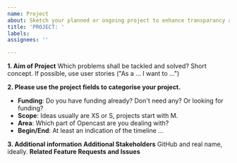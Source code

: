 ```yaml
---
name: Project
about: Sketch your planned or ongoing project to enhance transparancy and allow others to join where desired. 
title: 'PROJECT: '
labels: 
assignees: ''

---
```


<!-- Projects for roadmap purposes only. Please do not post bug reports, issues, questions or feature request. 

Your project will have "PROJECT:" in the title automatically to increase clarity. -->

**1. Aim of Project**
Which problems shall be tackled and solved? Short concept. If possible, use user stories ("As a ... I want to ...")

**2. Please use the project fields to categorise your project.**
- **Funding**: Do you have funding already? Don't need any? Or looking for funding?
- **Scope**: Ideas usually are XS or S, projects start with M.
- **Area**: Which part of Opencast are you dealing with?
- **Begin/End**: At least an indication of the timeline ...

**3. Additional information**
  **Additional Stakeholders** GitHub and real name, ideally.
  **Related Feature Requests and Issues**


